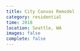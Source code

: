 ```yaml
---
title: City Canvas Remodel
category: residential
time: 2018
location: Seattle, WA
images: false
complete: false
---
```

